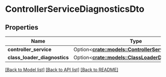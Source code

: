 # ControllerServiceDiagnosticsDto

## Properties

Name | Type | Description | Notes
------------ | ------------- | ------------- | -------------
**controller_service** | Option<[**crate::models::ControllerServiceEntity**](ControllerServiceEntity.md)> |  | [optional]
**class_loader_diagnostics** | Option<[**crate::models::ClassLoaderDiagnosticsDto**](ClassLoaderDiagnosticsDTO.md)> |  | [optional]

[[Back to Model list]](../README.md#documentation-for-models) [[Back to API list]](../README.md#documentation-for-api-endpoints) [[Back to README]](../README.md)


